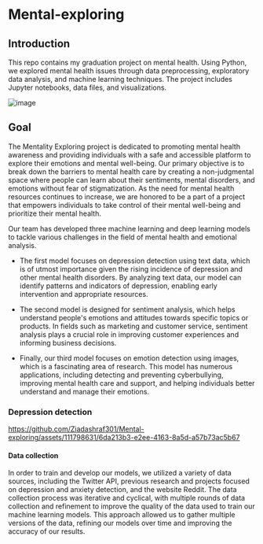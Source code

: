 # Mental-exploring
## Introduction
This repo contains my graduation project on mental health. Using Python, we explored mental health issues through data preprocessing, exploratory data analysis, and machine learning techniques. The project includes Jupyter notebooks, data files, and visualizations. 

![image](https://github.com/Ziadashraf301/Mental-exploring/assets/111798631/bd3fd80e-b057-49f8-a61b-e4cc9dfe1cff)


## Goal
The Mentality Exploring project is dedicated to promoting mental health awareness and providing individuals with a safe and accessible platform to explore their emotions and mental well-being. Our primary objective is to break down the barriers to mental health care by creating a non-judgmental space where people can learn about their sentiments, mental disorders, and emotions without fear of stigmatization. As the need for mental health resources continues to increase, we are honored to be a part of a project that empowers individuals to take control of their mental well-being and prioritize their mental health.

Our team has developed three machine learning and deep learning models to tackle various challenges in the field of mental health and emotional analysis.

- The first model focuses on depression detection using text data, which is of utmost importance given the rising incidence of depression and other mental health disorders. By analyzing text data, our model can identify patterns and indicators of depression, enabling early intervention and appropriate resources.

- The second model is designed for sentiment analysis, which helps understand people's emotions and attitudes towards specific topics or products. In fields such as marketing and customer service, sentiment analysis plays a crucial role in improving customer experiences and informing business decisions.

- Finally, our third model focuses on emotion detection using images, which is a fascinating area of research. This model has numerous applications, including detecting and preventing cyberbullying, improving mental health care and support, and helping individuals better understand and manage their emotions.

### Depression detection

https://github.com/Ziadashraf301/Mental-exploring/assets/111798631/6da213b3-e2ee-4163-8a5d-a57b73ac5b67



#### Data collection
In order to train and develop our models, we utilized a variety of data sources, including the Twitter API, previous research and projects focused on depression and anxiety detection, and the website Reddit. The data collection process was iterative and cyclical, with multiple rounds of data collection and refinement to improve the quality of the data used to train our machine learning models. This approach allowed us to gather multiple versions of the data, refining our models over time and improving the accuracy of our results.



